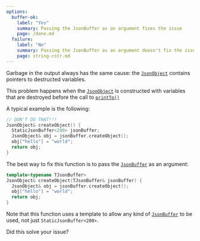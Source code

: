 ```yaml
---
options:
  buffer-ok:
    label: "Yes"
    summary: Passing the JsonBuffer as an argument fixes the issue
    page: /done.md
  failure:
    label: "No"
    summary: Passing the JsonBuffer as an argument doesn't fix the issue
    page: string-cstr.md
---
```


Garbage in the output always has the same cause: the [`JsonObject`](/v5/api/jsonobject/) contains pointers to destructed variables.

This problem happens when the [`JsonObject`](/v5/api/jsonobject/) is constructed with variables that are destroyed before the call to [`printTo()`](/v5/api/jsonobject/printto/)

A typical example is the following:

```c++
// DON'T DO THAT!!!
JsonObject& createObject() {
  StaticJsonBuffer<200> jsonBuffer;
  JsonObject& obj = jsonBuffer.createObject();
  obj["hello"] = "world";
  return obj;
}
```

The best way to fix this function is to pass the [`JsonBuffer`](/v5/api/jsonbuffer/) as an argument:

```c++
template<typename TJsonBuffer>
JsonObject& createObject(TJsonBuffer& jsonBuffer) {
  JsonObject& obj = jsonBuffer.createObject();
  obj["hello"] = "world";
  return obj;
}
```

Note that this function uses a template to allow any kind of [`JsonBuffer`](/v5/api/jsonbuffer/) to be used, not just `StaticJsonBuffer<200>`.

Did this solve your issue?
